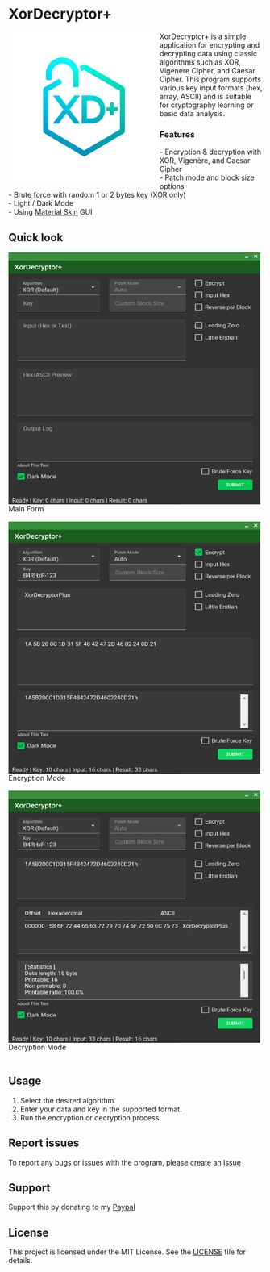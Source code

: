 # XorDecryptor+
<img src="images/XorDecryptorIcon.png" alt="XorDecryptor+" align="left" width="300" height="300">
XorDecryptor+ is a simple application for encrypting and decrypting data using classic algorithms such as XOR, Vigenere Cipher, and Caesar Cipher. This program supports various key input formats (hex, array, ASCII) and is suitable for cryptography learning or basic data analysis.

<h3>Features</h3>
- Encryption & decryption with XOR, Vigenère, and Caesar Cipher<br>
- Patch mode and block size options<br>
- Brute force with random 1 or 2 bytes key (XOR only)<br>
- Light / Dark Mode<br>
- Using <a href=https://github.com/leocb/MaterialSkin>Material Skin</a> GUI<br clear="left"/>

## Quick look
<img src="images/Image1.png" alt="XorDecryptor+" align="left" width="500" height="500">
<br clear="left"/>
Main Form<br><br>
<img src="images/EncryptMode.png" alt="XorDecryptor+" align="left" width="500" height="500">
<br clear="left"/>
Encryption Mode<br><br>
<img src="images/DecryptMode.png" alt="XorDecryptor+" align="left" width="500" height="500">
<br clear="left"/>
Decryption Mode<br><br>

## Usage
1. Select the desired algorithm.
2. Enter your data and key in the supported format.
3. Run the encryption or decryption process.

## Report issues
To report any bugs or issues with the program, please create an [Issue](https://github.com/barhxr/XorDecryptorPlus/issues)

## Support
Support this by donating to my [Paypal](https://paypal.me/barhxr)

## License
This project is licensed under the MIT License. See the [LICENSE](LICENSE) file for details.

